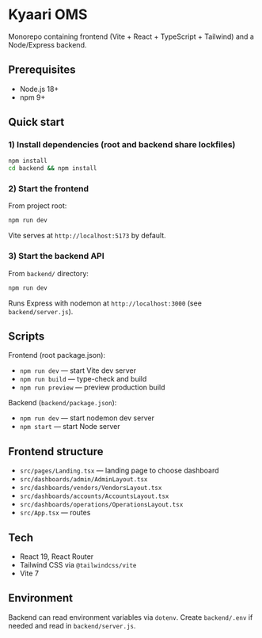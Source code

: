 # Kyaari OMS

Monorepo containing frontend (Vite + React + TypeScript + Tailwind) and a Node/Express backend.

## Prerequisites
- Node.js 18+
- npm 9+

## Quick start

### 1) Install dependencies (root and backend share lockfiles)
```bash
npm install
cd backend && npm install
```

### 2) Start the frontend
From project root:
```bash
npm run dev
```
Vite serves at `http://localhost:5173` by default.

### 3) Start the backend API
From `backend/` directory:
```bash
npm run dev
```
Runs Express with nodemon at `http://localhost:3000` (see `backend/server.js`).

## Scripts
Frontend (root package.json):
- `npm run dev` — start Vite dev server
- `npm run build` — type-check and build
- `npm run preview` — preview production build

Backend (`backend/package.json`):
- `npm run dev` — start nodemon dev server
- `npm start` — start Node server

## Frontend structure
- `src/pages/Landing.tsx` — landing page to choose dashboard
- `src/dashboards/admin/AdminLayout.tsx`
- `src/dashboards/vendors/VendorsLayout.tsx`
- `src/dashboards/accounts/AccountsLayout.tsx`
- `src/dashboards/operations/OperationsLayout.tsx`
- `src/App.tsx` — routes

## Tech
- React 19, React Router
- Tailwind CSS via `@tailwindcss/vite`
- Vite 7

## Environment
Backend can read environment variables via `dotenv`. Create `backend/.env` if needed and read in `backend/server.js`.
